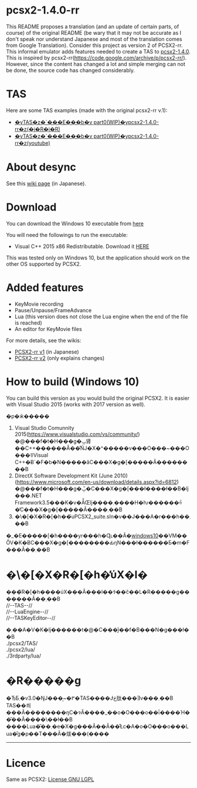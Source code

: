 # pcsx2-1.4.0-rr
This README proposes a translation (and an update of certain parts, of course) of the original README (be wary that it may not be accurate as I don't speak nor understand Japanese and most of the translation comes from Google Translation). Consider this project as version 2 of PCSX2-rr.<br>
This informal emulator adds features needed to create a TAS to [pcsx2-1.4.0](https://github.com/PCSX2/pcsx2).<br>
This is inspired by pcsx2-rr(<https://code.google.com/archive/p/pcsx2-rr/>). However, since the content has changed a lot and simple merging can not be done, the source code has changed considerably.
  

# TAS
Here are some TAS examples (made with the original pcsx2-rr v.1):
* [�yTAS�z�`���E���b�v part0(WIP)�ypcsx2-1.4.0-rr�z(�j�R�j�R)](http://www.nicovideo.jp/watch/sm30385451)  
* [�yTAS�z�`���E���b�v part0(WIP)�ypcsx2-1.4.0-rr�z(youtube)](https://youtu.be/Ib2MnRfCCzc)  


# About desync
See this [wiki page](https://github.com/pocokhc/pcsx2-1.4.0-rr/wiki#%E3%82%AD%E3%83%BC%E3%83%A0%E3%83%BC%E3%83%93%E3%83%BC%E4%BD%9C%E6%88%90%E6%83%B3%E5%AE%9A%E6%89%8B%E9%A0%86201749%E6%9B%B4%E6%96%B0) (in Japanese).

# Download
You can download the Windows 10 executable from [here](TODO)
  
You will need the followings to run the executable:
* Visual C++ 2015 x86 Redistributable. Download it [HERE](https://www.microsoft.com/en-us/download/details.aspx?id=48145)  
  
This was tested only on Windows 10, but the application should work on the other OS supported by PCSX2.

# Added features
* KeyMovie recording
* Pause/Unpause/FrameAdvance
* Lua (this version does not close the Lua engine when the end of the file is reached)
* An editor for KeyMovie files
  
For more details, see the wikis:
* [PCSX2-rr v1](https://github.com/pocokhc/pcsx2-1.4.0-rr/wiki) (in Japanese)
* [PCSX2-rr v2](https://github.com/DocSkellington/pcsx2-1.4.0-rr/wiki) (only explains changes)



# How to build (Windows 10)
You can build this version as you would build the original PCSX2. It is easier with Visual Studio 2015 (works with 2017 version as well).
  
�p�ӂ�����  
1. Visual Studio Comunnity 2015(<https://www.visualstudio.com/vs/community/>)  
�@���f�t�H���g�ݒ肾��C++������Ȃ��̂ŃJ�X�^�����v���O���~���O���ꁨVisual C++�Ƀ`�F�b�N�����ăC���X�g�[�����Ă��������B  
2. DirectX Software Development Kit (June 2010)(<https://www.microsoft.com/en-us/download/details.aspx?id=6812>)  
�@���f�t�H���g�ݒ�̃C���X�g�[���ł����ł��B�ǉ���.NET Framework3.5���K�v�Ȃ̂Œǉ����܂����H�ƕ������ꍇ�̓C���X�g�[�����Ă����܂��B  
3. �\�[�X�R�[�h��́uPCSX2_suite.sln�v��J���A�r���h��܂��B  
  
�_�E�����[�h����уr���h�Ɋւ��Ă�[windows10](https://www.microsoft.com/ja-jp/software-download/windows10)��VM��ŐV�K�ɃC���X�g�[��������ԂŋN���ł������Ƃ�m�F���Ă��܂��B  


# �\�[�X�R�[�h�̕ύX�ӏ�
���̃R�[�h����ύX���Ă���ӏ��ɂ͂��ׂĉ��L�R�����g�������Ă��܂��B  
//--TAS--//  
//--LuaEngine--//  
//--TASKeyEditor--//  
  
�܂��A�V�K�ǉ������t�@�C���͈ȉ��f�B���N�g���ł��B  
./pcsx2/TAS/  
./pcsx2/lua/  
./3rdparty/lua/  
  

# �R�����g
�ЂƂ܂�v3.0�ŊJ���͎~�߂�TAS����Ɉڂ肽���Ǝv���܂��B  
TAS��쐬���Ă��������ŋC�ɂȂ����_��o�O���o��ΐ����Ή��͂��Ă����\��ł��B  
����Lua�͂��܂�e�X�g���Ă��Ȃ��̂Łc�A�o�O���o���Lua�̎g�p��T���Ă�炦���(����  



------------------------
# Licence
Same as PCSX2: [License GNU LGPL](http://www.gnu.org/licenses/lgpl.html)  

